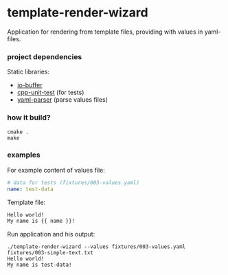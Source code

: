 # template-render-wizard

Application for rendering from template files, providing with values in yaml-files.

### project dependencies
Static libraries:
  - [io-buffer](https://github.com/Alexander1000/io-buffer)
  - [cpp-unit-test](https://github.com/Alexander1000/cpp-unit-test) (for tests)
  - [yaml-parser](https://github.com/Alexander1000/yaml-parser) (parse values files)
  
### how it build?
```shell
cmake .
make
```

### examples
For example content of values file:
```yaml
# data for tests (fixtures/003-values.yaml)
name: test-data
```

Template file:
```txt
Hello world!
My name is {{ name }}!
```

Run application and his output:
```shell
./template-render-wizard --values fixtures/003-values.yaml fixtures/003-simple-text.txt
Hello world!
My name is test-data!

```
